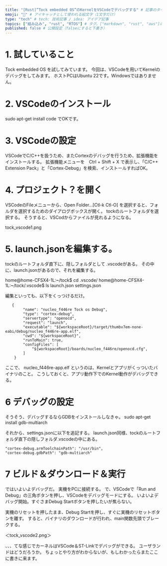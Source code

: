 ```yaml
---
title: "[Rust]”Tock embedded OS”のKernelをVSCodeでデバッグする" # 記事のタイトル
emoji: "🌱" # アイキャッチとして使われる絵文字（1文字だけ）
type: "tech" # tech: 技術記事 / idea: アイデア記事
topics: ["組み込み", "rust", "RTOS"] # タグ。["markdown", "rust", "aws"]のように指定する
published: false # 公開設定（falseにすると下書き）
---
```


# 1. 試していること

Tock embedded OS を試してみています。
今回は、VSCodeを用いてKernelのデバッグをしてみます。
ホストPCはUbuntu 22です。Windowsではありません。


# 2. VSCodeのインストール

sudo apt-get install code
でOKです。


# 3. VSCodeの設定
VSCodeでC/C++を扱うため、またCortexのデバッグを行うため、拡張機能をインストールする。
拡張機能メニューを　Ctrl + Shift + X で表示し、「C/C++ Extension Pack」と「Cortex-Debug」を検索、インストールすればOK。


# 4. プロジェクト？を開く
VSCodeのFileメニューから、Open Folder...[Ctl-k Ctl-O] を選択すると、フォルダを選択するためのダイアログボックスが開く。
tockのルートフォルダを選択する。
そうすると、VSCodからファイルが見れるようになる。

tock_vscode1.png


# 5. launch.jsonを編集する。
tockのルートフォルダ直下に、隠しフォルダとして .vscodeがある。
その中に、launch.jsonがあるので、それを編集する。

home@home-CFSX4-1L:~/tock$ cd .vscode/
home@home-CFSX4-1L:~/tock/.vscode$ ls
launch.json  settings.json

編集といっても、以下をくっつけるだけ。

       {
            "name": "nucleo_f446re Tock os Debug",
            "type": "cortex-debug",
            "servertype": "openocd",
            "request": "launch",
            "executable": "${workspaceRoot}/target/thumbv7em-none-eabi/debug/nucleo_f446re-app.elf",
            "cwd": "${workspaceRoot}",
            "runToMain": true,
            "configFiles": [
                "${workspaceRoot}/boards/nucleo_f446re/openocd.cfg",
            ]
        }
        
ここで、
nucleo_f446re-app.elf
というのは、Kernelとアプリがくっついたバイナリのこと。
こうしておくと、アプリ動作下でのKernel動作がデバッグできる。

# 6 デバッグの設定
そうそう、デバッグするならGDBをインストールしなきゃ。
sudo apt-get install gdb-multiarch

それから、settings.jsonに以下を追記する。
launch.json同様、tockのルートフォルダ直下の隠しフォルダ.vscodeの中にある。

    "cortex-debug.armToolchainPath": "/usr/bin",
    "cortex-debug.gdbPath": "gdb-multiarch"

# 7 ビルド＆ダウンロード＆実行
ではいよいよデバッグだ。
実機をPCに接続する。
で、VSCodeで「Run and Debug」の三角ボタンを押し、VSCodeをデバッグモードにする。
いよいよデバッグ開始。すぐさまDebug Startボタンを押したいが焦らない。

実機のリセットを押したまま、Debug Startを押し、すぐに実機のリセットボタンを離す。
すると、バイナリのダウンロードが行われ、main関数先頭でブレークする。

＜tock_vscode2.png＞


、、、てな感じでカーネルはVSCode＆ST-Linkでデバッグができる。
ユーザランドはどうだろうか。
ちょっとやり方がわからないが、もしわかったらまたここに書きに来ます。




    
    
    

